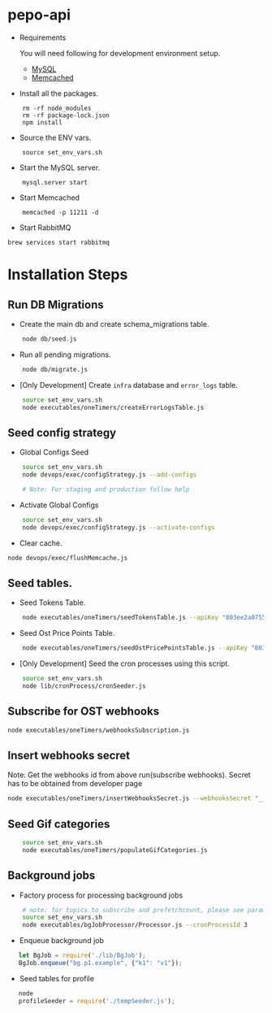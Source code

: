 # pepo-api

* Requirements
    
    You will need following for development environment setup.
    - [MySQL](https://www.mysql.com/downloads/)
    - [Memcached](https://memcached.org/)

* Install all the packages.
```
    rm -rf node_modules
    rm -rf package-lock.json
    npm install
```

* Source the ENV vars.
```
    source set_env_vars.sh
```

* Start the MySQL server.
```
    mysql.server start
```

* Start Memcached
```
    memcached -p 11211 -d
```

* Start RabbitMQ
```
brew services start rabbitmq
```

# Installation Steps

## Run DB Migrations

* Create the main db and create schema_migrations table.
```bash
    node db/seed.js
```

* Run all pending migrations.
```bash
    node db/migrate.js
```

* [Only Development] Create `infra` database and `error_logs` table.
```bash
    source set_env_vars.sh
    node executables/oneTimers/createErrorLogsTable.js
```

## Seed config strategy

* Global Configs Seed
```bash
    source set_env_vars.sh
    node devops/exec/configStrategy.js --add-configs

    # Note: For staging and production follow help
```

* Activate Global Configs
```bash
    source set_env_vars.sh
    node devops/exec/configStrategy.js --activate-configs
```

* Clear cache.
```bash
node devops/exec/flushMemcache.js
```

## Seed tables.

* Seed Tokens Table.
```bash
    node executables/oneTimers/seedTokensTable.js --apiKey "803ee2a07554b94d80fb4ba4eb08229c" --apiSecret "66fc5bce904f83a74aba10469505cd5ac51dfc886fc747ecbfba3fea254d3006"
```

* Seed Ost Price Points Table.
```bash
    node executables/oneTimers/seedOstPricePointsTable.js --apiKey "803ee2a07554b94d80fb4ba4eb08229c" --apiSecret "66fc5bce904f83a74aba10469505cd5ac51dfc886fc747ecbfba3fea254d3006"

```

* [Only Development] Seed the cron processes using this script.
```bash
    source set_env_vars.sh
    node lib/cronProcess/cronSeeder.js
```

## Subscribe for OST webhooks
```bash
node executables/oneTimers/webhooksSubscription.js
```

## Insert webhooks secret
Note: Get the webhooks id from above run(subscribe webhooks). Secret has to be obtained from developer page

```bash 
node executables/oneTimers/insertWebhooksSecret.js --webhooksSecret "__WXYZ" --webhooksId "__ABCD"
```

## Seed Gif categories
```bash
    source set_env_vars.sh
    node executables/oneTimers/populateGifCategories.js
```

## Background jobs
* Factory process for processing background jobs
```bash
    # note: for topics to subscribe and prefetchcount, please see params column of the cron_processes table
    source set_env_vars.sh
    node executables/bgJobProcessor/Processor.js --cronProcessId 3
```

* Enqueue background job
```js
   let BgJob = require('./lib/BgJob');
   BgJob.enqueue("bg.p1.example", {"k1": "v1"});
```

* Seed tables for profile
```js
   node
   profileSeeder = require('./tempSeeder.js');
```